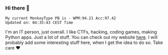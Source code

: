 ### Hi there 👋
<!-- PB START -->
```
My current MonkeyType PB is - WPM:94.21 Acc:97.42
Updated on: 04:35:43 CEST Time
```
<!-- PB END -->
I'm an IT person, just overall. I like CTFs, hacking, coding games, making Python apps. Just a lot of stuff.
You can check out my website [here](https://skill3472.github.io/).
I will probably add some interesting stuff here, when I get the idea to do so. Take care ❤️
